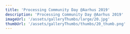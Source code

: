 ```yaml
---
title: 'Processing Community Day @Aarhus 2019'
description: 'Processing Community Day @Aarhus 2019'
imageUrl: '/assets/galleryThumbs/large/20.jpg'
thumbUrl: '/assets/galleryThumbs/thumbs/20_thumb.png'
---
```

